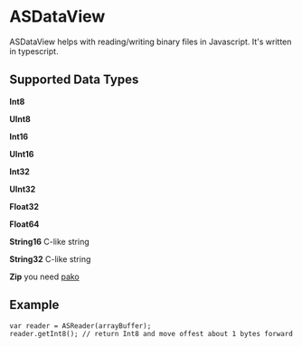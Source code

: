 # ASDataView

ASDataView helps with reading/writing binary files in Javascript. It's written in typescript.

## Supported Data Types

**Int8**

**UInt8**

**Int16**

**UInt16**

**Int32**

**UInt32**

**Float32**

**Float64**

**String16** C-like string

**String32** C-like string

**Zip** you need [pako](http://nodeca.github.io/pako/)

## Example

```tsc
var reader = ASReader(arrayBuffer); 
reader.getInt8(); // return Int8 and move offest about 1 bytes forward
```

